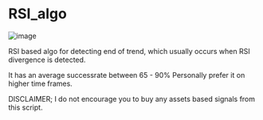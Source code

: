 # RSI_algo
![image](https://user-images.githubusercontent.com/89832267/153563451-f8a99c7a-0b82-4539-9f46-d44116c66dbf.png)

RSI based algo for detecting end of trend, which usually occurs when RSI divergence is detected.

It has an average successrate between 65 - 90%
Personally prefer it on higher time frames.


DISCLAIMER; I do not encourage you to buy any assets based signals from this script.
